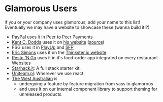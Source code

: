 # Glamorous Users

If you or your company uses glamorous, add your name to this list! Eventually
we may have a website to showcase these (wanna build it!?)

- [PayPal](https://paypal.com) uses it in [Peer to Peer Payments](https://paypal.com/myaccount/transfer)
- [Kent C. Dodds](https://twitter.com/kentcdodds) uses it on [his website](https://kentcdodds.com) ([source](https://github.com/kentcdodds/kentcdodds.com))
- FSG uses it in [PlayUp](https://play.playupfantasy.in) and [SFP](https://play.sportsfantasypro.com)
- [Eric Simons](https://twitter.com/ericsimons40) uses it on the [Thinkster.io website](https://thinkster.io)
- [Resto 'N Go](http://restongo.com/en/) uses it in it's food-order app integrated on every restaurant Websites
- [Starhack.it](http://www.starhack.it): A full stack starter kit.
- [Uniteam.pl](http://uniteam.pl): Wherever we use react.
- [The West Australian](https://thewest.com.au) is
  * undergoing a feature by feature migration from sass to glamorous
  * and uses it on our internal component library to support theming for unreleased products.
